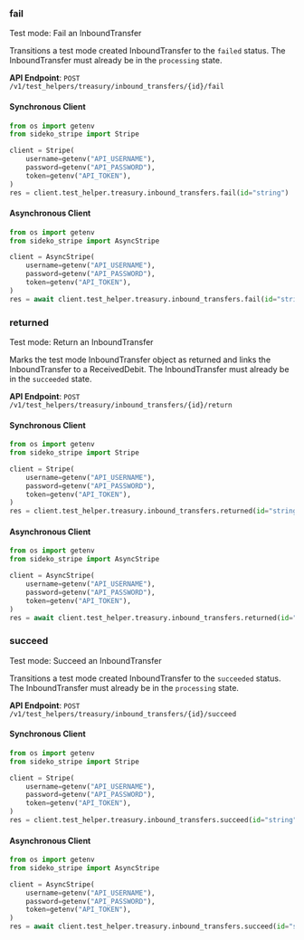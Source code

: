 
### fail <a name="fail"></a>
Test mode: Fail an InboundTransfer

<p>Transitions a test mode created InboundTransfer to the <code>failed</code> status. The InboundTransfer must already be in the <code>processing</code> state.</p>

**API Endpoint**: `POST /v1/test_helpers/treasury/inbound_transfers/{id}/fail`

#### Synchronous Client

```python
from os import getenv
from sideko_stripe import Stripe

client = Stripe(
    username=getenv("API_USERNAME"),
    password=getenv("API_PASSWORD"),
    token=getenv("API_TOKEN"),
)
res = client.test_helper.treasury.inbound_transfers.fail(id="string")
```

#### Asynchronous Client

```python
from os import getenv
from sideko_stripe import AsyncStripe

client = AsyncStripe(
    username=getenv("API_USERNAME"),
    password=getenv("API_PASSWORD"),
    token=getenv("API_TOKEN"),
)
res = await client.test_helper.treasury.inbound_transfers.fail(id="string")
```

### returned <a name="returned"></a>
Test mode: Return an InboundTransfer

<p>Marks the test mode InboundTransfer object as returned and links the InboundTransfer to a ReceivedDebit. The InboundTransfer must already be in the <code>succeeded</code> state.</p>

**API Endpoint**: `POST /v1/test_helpers/treasury/inbound_transfers/{id}/return`

#### Synchronous Client

```python
from os import getenv
from sideko_stripe import Stripe

client = Stripe(
    username=getenv("API_USERNAME"),
    password=getenv("API_PASSWORD"),
    token=getenv("API_TOKEN"),
)
res = client.test_helper.treasury.inbound_transfers.returned(id="string")
```

#### Asynchronous Client

```python
from os import getenv
from sideko_stripe import AsyncStripe

client = AsyncStripe(
    username=getenv("API_USERNAME"),
    password=getenv("API_PASSWORD"),
    token=getenv("API_TOKEN"),
)
res = await client.test_helper.treasury.inbound_transfers.returned(id="string")
```

### succeed <a name="succeed"></a>
Test mode: Succeed an InboundTransfer

<p>Transitions a test mode created InboundTransfer to the <code>succeeded</code> status. The InboundTransfer must already be in the <code>processing</code> state.</p>

**API Endpoint**: `POST /v1/test_helpers/treasury/inbound_transfers/{id}/succeed`

#### Synchronous Client

```python
from os import getenv
from sideko_stripe import Stripe

client = Stripe(
    username=getenv("API_USERNAME"),
    password=getenv("API_PASSWORD"),
    token=getenv("API_TOKEN"),
)
res = client.test_helper.treasury.inbound_transfers.succeed(id="string")
```

#### Asynchronous Client

```python
from os import getenv
from sideko_stripe import AsyncStripe

client = AsyncStripe(
    username=getenv("API_USERNAME"),
    password=getenv("API_PASSWORD"),
    token=getenv("API_TOKEN"),
)
res = await client.test_helper.treasury.inbound_transfers.succeed(id="string")
```
